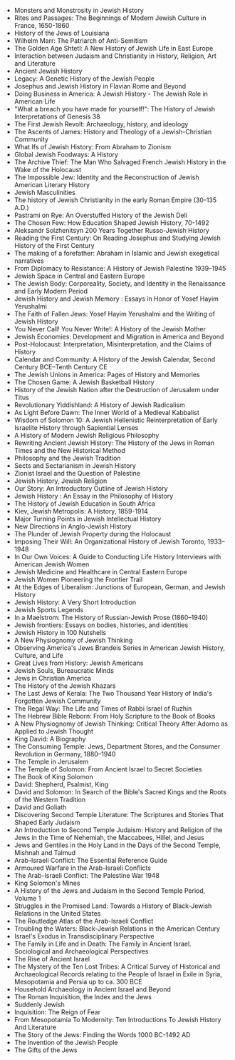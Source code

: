 
<ul>
 <li><a target="_blank" href="https://github.com/manjunath5496/The-Best-Books-on-Jewish-History/blob/master/jhc(1).pdf" style="text-decoration:none;">Monsters and Monstrosity in Jewish History</a></li>
 <li><a target="_blank" href="https://github.com/manjunath5496/The-Best-Books-on-Jewish-History/blob/master/jhc(2).pdf" style="text-decoration:none;">Rites and Passages: The Beginnings of Modern Jewish Culture in France, 1650-1860  </a></li>
                                <li><a target="_blank" href="https://github.com/manjunath5496/The-Best-Books-on-Jewish-History/blob/master/jhc(3).pdf" style="text-decoration:none;">History of the Jews of Louisiana </a></li>
 <li><a target="_blank" href="https://github.com/manjunath5496/The-Best-Books-on-Jewish-History/blob/master/jhc(4).pdf" style="text-decoration:none;">Wilhelm Marr: The Patriarch of Anti-Semitism</a></li>                              
<li><a target="_blank" href="https://github.com/manjunath5496/The-Best-Books-on-Jewish-History/blob/master/jhc(5).pdf" style="text-decoration:none;">The Golden Age Shtetl: A New History of Jewish Life in East Europe</a></li>
<li><a target="_blank" href="https://github.com/manjunath5496/The-Best-Books-on-Jewish-History/blob/master/jhc(6).pdf" style="text-decoration:none;">Interaction between Judaism and Christianity in History, Religion, Art and Literature</a></li>
                                <li><a target="_blank" href="https://github.com/manjunath5496/The-Best-Books-on-Jewish-History/blob/master/jhc(7).pdf" style="text-decoration:none;">Ancient Jewish History </a></li>
                                <li><a target="_blank" href="https://github.com/manjunath5496/The-Best-Books-on-Jewish-History/blob/master/jhc(8).pdf" style="text-decoration:none;">Legacy: A Genetic History of the Jewish People</a></li>      
 
 <li><a target="_blank" href="https://github.com/manjunath5496/The-Best-Books-on-Jewish-History/blob/master/jhc(9).pdf" style="text-decoration:none;">Josephus and Jewish History in Flavian Rome and Beyond</a></li>                             
<li><a target="_blank" href="https://github.com/manjunath5496/The-Best-Books-on-Jewish-History/blob/master/jhc(10).pdf" style="text-decoration:none;">Doing Business in America: A Jewish History - The Jewish Role in American Life</a></li>                                
<li><a target="_blank" href="https://github.com/manjunath5496/The-Best-Books-on-Jewish-History/blob/master/jhc(11).pdf" style="text-decoration:none;">"What a breach you have made for yourself!": The History of Jewish Interpretations of Genesis 38</a></li>
                                <li><a target="_blank" href="https://github.com/manjunath5496/The-Best-Books-on-Jewish-History/blob/master/jhc(12).pdf" style="text-decoration:none;">The First Jewish Revolt: Archaeology, history, and ideology</a></li>
        <li><a target="_blank" href="https://github.com/manjunath5496/The-Best-Books-on-Jewish-History/blob/master/jhc(13).pdf" style="text-decoration:none;">The Ascents of James: History and Theology of a Jewish-Christian Community</a></li>
                                
 <li><a target="_blank" href="https://github.com/manjunath5496/The-Best-Books-on-Jewish-History/blob/master/jhc(14).pdf" style="text-decoration:none;">What Ifs of Jewish History: From Abraham to Zionism </a></li>                              
<li><a target="_blank" href="https://github.com/manjunath5496/The-Best-Books-on-Jewish-History/blob/master/jhc(15).pdf" style="text-decoration:none;">Global Jewish Foodways: A History  </a></li>
<li><a target="_blank" href="https://github.com/manjunath5496/The-Best-Books-on-Jewish-History/blob/master/jhc(16).pdf" style="text-decoration:none;">The Archive Thief: The Man Who Salvaged French Jewish History in the Wake of the Holocaust</a></li>
                              
<li><a target="_blank" href="https://github.com/manjunath5496/The-Best-Books-on-Jewish-History/blob/master/jhc(17).pdf" style="text-decoration:none;">The Impossible Jew: Identity and the Reconstruction of Jewish American Literary History</a></li>

 <li><a target="_blank" href="https://github.com/manjunath5496/The-Best-Books-on-Jewish-History/blob/master/jhc(18).pdf" style="text-decoration:none;">Jewish Masculinities</a></li>
 <li><a target="_blank" href="https://github.com/manjunath5496/The-Best-Books-on-Jewish-History/blob/master/jhc(19).pdf" style="text-decoration:none;">The history of Jewish Christianity in the early Roman Empire (30-135 A.D.)  </a></li>
                                <li><a target="_blank" href="https://github.com/manjunath5496/The-Best-Books-on-Jewish-History/blob/master/jhc(20).pdf" style="text-decoration:none;">Pastrami on Rye: An Overstuffed History of the Jewish Deli </a></li>
 <li><a target="_blank" href="https://github.com/manjunath5496/The-Best-Books-on-Jewish-History/blob/master/jhc(21).pdf" style="text-decoration:none;">The Chosen Few: How Education Shaped Jewish History, 70-1492 </a></li>                              
<li><a target="_blank" href="https://github.com/manjunath5496/The-Best-Books-on-Jewish-History/blob/master/jhc(22).pdf" style="text-decoration:none;">Aleksandr Solzhenitsyn 200 Years Together Russo-Jewish History </a></li>
<li><a target="_blank" href="https://github.com/manjunath5496/The-Best-Books-on-Jewish-History/blob/master/jhc(23).pdf" style="text-decoration:none;">Reading the First Century: On Reading Josephus and Studying Jewish History of the First Century</a></li>
<li><a target="_blank" href="https://github.com/manjunath5496/The-Best-Books-on-Jewish-History/blob/master/jhc(24).pdf" style="text-decoration:none;">The making of a forefather: Abraham in Islamic and Jewish exegetical narratives</a></li>                                                             
  <li><a target="_blank" href="https://github.com/manjunath5496/The-Best-Books-on-Jewish-History/blob/master/jhc(25).pdf" style="text-decoration:none;">From Diplomacy to Resistance: A History of Jewish Palestine 1939–1945</a></li>
 <li><a target="_blank" href="https://github.com/manjunath5496/The-Best-Books-on-Jewish-History/blob/master/jhc(26).pdf" style="text-decoration:none;">Jewish Space in Central and Eastern Europe</a></li>
                                <li><a target="_blank" href="https://github.com/manjunath5496/The-Best-Books-on-Jewish-History/blob/master/jhc(27).pdf" style="text-decoration:none;">The Jewish Body: Corporeality, Society, and Identity in the
Renaissance and Early Modern Period </a></li>
 <li><a target="_blank" href="https://github.com/manjunath5496/The-Best-Books-on-Jewish-History/blob/master/jhc(28).pdf" style="text-decoration:none;">Jewish History and Jewish Memory : Essays in Honor of Yosef Hayim Yerushalmi</a></li>                              
<li><a target="_blank" href="https://github.com/manjunath5496/The-Best-Books-on-Jewish-History/blob/master/jhc(29).pdf" style="text-decoration:none;">The Faith of Fallen Jews: Yosef Hayim Yerushalmi and the Writing of Jewish History</a></li>
<li><a target="_blank" href="https://github.com/manjunath5496/The-Best-Books-on-Jewish-History/blob/master/jhc(30).pdf" style="text-decoration:none;">You Never Call! You Never Write!: A History of the Jewish Mother</a></li>
                                <li><a target="_blank" href="https://github.com/manjunath5496/The-Best-Books-on-Jewish-History/blob/master/jhc(31).pdf" style="text-decoration:none;">Jewish Economies: Development and Migration in America and Beyond</a></li>
                                <li><a target="_blank" href="https://github.com/manjunath5496/The-Best-Books-on-Jewish-History/blob/master/jhc(32).pdf" style="text-decoration:none;">Post-Holocaust: Interpretation, Misinterpretation, and the Claims of History</a></li>      
 
 <li><a target="_blank" href="https://github.com/manjunath5496/The-Best-Books-on-Jewish-History/blob/master/jhc(33).pdf" style="text-decoration:none;">Calendar and Community: A History of the Jewish Calendar, Second Century BCE–Tenth Century CE</a></li> 
 
 
 
 
<li><a target="_blank" href="https://github.com/manjunath5496/The-Best-Books-on-Jewish-History/blob/master/jhc(34).pdf" style="text-decoration:none;">The Jewish Unions in America: Pages of History and Memories</a></li>                                
<li><a target="_blank" href="https://github.com/manjunath5496/The-Best-Books-on-Jewish-History/blob/master/jhc(35).pdf" style="text-decoration:none;">The Chosen Game: A Jewish Basketball History</a></li>
                                <li><a target="_blank" href="https://github.com/manjunath5496/The-Best-Books-on-Jewish-History/blob/master/jhc(36).pdf" style="text-decoration:none;">History of the Jewish Nation after the Destruction of Jerusalem under Titus</a></li>

                                
 <li><a target="_blank" href="https://github.com/manjunath5496/The-Best-Books-on-Jewish-History/blob/master/jhc(38).pdf" style="text-decoration:none;">Revolutionary Yiddishland: A History of Jewish Radicalism </a></li>                              
<li><a target="_blank" href="https://github.com/manjunath5496/The-Best-Books-on-Jewish-History/blob/master/jhc(39).pdf" style="text-decoration:none;">As Light Before Dawn: The Inner World of a Medieval Kabbalist</a></li>
<li><a target="_blank" href="https://github.com/manjunath5496/The-Best-Books-on-Jewish-History/blob/master/jhc(40).pdf" style="text-decoration:none;">Wisdom of Solomon 10: A Jewish Hellenistic Reinterpretation of Early Israelite History through Sapiential Lenses</a></li>
                              
<li><a target="_blank" href="https://github.com/manjunath5496/The-Best-Books-on-Jewish-History/blob/master/jhc(41).pdf" style="text-decoration:none;">A History of Modern Jewish Religious Philosophy</a></li>

 <li><a target="_blank" href="https://github.com/manjunath5496/The-Best-Books-on-Jewish-History/blob/master/jhc(42).pdf" style="text-decoration:none;">Rewriting Ancient Jewish History: The History of the Jews in Roman Times and the New Historical Method</a></li>
 <li><a target="_blank" href="https://github.com/manjunath5496/The-Best-Books-on-Jewish-History/blob/master/jhc(43).pdf" style="text-decoration:none;">Philosophy and the Jewish Tradition </a></li>
                                <li><a target="_blank" href="https://github.com/manjunath5496/The-Best-Books-on-Jewish-History/blob/master/jhc(44).pdf" style="text-decoration:none;">Sects and Sectarianism in Jewish History </a></li>
 <li><a target="_blank" href="https://github.com/manjunath5496/The-Best-Books-on-Jewish-History/blob/master/jhc(45).pdf" style="text-decoration:none;">Zionist Israel and the Question of Palestine </a></li>                              
<li><a target="_blank" href="https://github.com/manjunath5496/The-Best-Books-on-Jewish-History/blob/master/jhc(46).pdf" style="text-decoration:none;">Jewish History, Jewish Religion </a></li>
<li><a target="_blank" href="https://github.com/manjunath5496/The-Best-Books-on-Jewish-History/blob/master/jhc(47).pdf" style="text-decoration:none;">Our Story: An Introductory Outline of Jewish History</a></li>



<li><a target="_blank" href="https://github.com/manjunath5496/The-Best-Books-on-Jewish-History/blob/master/jhc(48).pdf" style="text-decoration:none;">Jewish History : An Essay in the Philosophy of History</a></li>
 <li><a target="_blank" href="https://github.com/manjunath5496/The-Best-Books-on-Jewish-History/blob/master/jhc(49).pdf" style="text-decoration:none;">The History of Jewish Education in South Africa  </a></li>
                                <li><a target="_blank" href="https://github.com/manjunath5496/The-Best-Books-on-Jewish-History/blob/master/jhc(50).pdf" style="text-decoration:none;">Kiev, Jewish Metropolis: A History, 1859-1914</a></li>
 <li><a target="_blank" href="https://github.com/manjunath5496/The-Best-Books-on-Jewish-History/blob/master/jhc(51).pdf" style="text-decoration:none;">Major Turning Points in Jewish Intellectual History</a></li>                              
<li><a target="_blank" href="https://github.com/manjunath5496/The-Best-Books-on-Jewish-History/blob/master/jhc(52).pdf" style="text-decoration:none;">New Directions in Anglo-Jewish History</a></li>
<li><a target="_blank" href="https://github.com/manjunath5496/The-Best-Books-on-Jewish-History/blob/master/jhc(53).pdf" style="text-decoration:none;">The Plunder of Jewish Property during the Holocaust </a></li>
                                <li><a target="_blank" href="https://github.com/manjunath5496/The-Best-Books-on-Jewish-History/blob/master/jhc(54).pdf" style="text-decoration:none;">Imposing Their Will: An Organizational History of Jewish Toronto, 1933–1948 </a></li>
                                <li><a target="_blank" href="https://github.com/manjunath5496/The-Best-Books-on-Jewish-History/blob/master/jhc(55).pdf" style="text-decoration:none;">In Our Own Voices: A Guide to Conducting Life History Interviews with American Jewish Women</a></li>      
 
 <li><a target="_blank" href="https://github.com/manjunath5496/The-Best-Books-on-Jewish-History/blob/master/jhc(56).pdf" style="text-decoration:none;">Jewish Medicine and Healthcare in Central Eastern Europe</a></li>                             
<li><a target="_blank" href="https://github.com/manjunath5496/The-Best-Books-on-Jewish-History/blob/master/jhc(57).pdf" style="text-decoration:none;">Jewish Women Pioneering the Frontier Trail </a></li>                                

 <li><a target="_blank" href="https://github.com/manjunath5496/The-Best-Books-on-Jewish-History/blob/master/jhc(59).pdf" style="text-decoration:none;">At the Edges of Liberalism: Junctions of European, German, and Jewish History </a></li>
        <li><a target="_blank" href="https://github.com/manjunath5496/The-Best-Books-on-Jewish-History/blob/master/jhc(60).pdf" style="text-decoration:none;">Jewish History: A Very Short Introduction</a></li>
                                
 <li><a target="_blank" href="https://github.com/manjunath5496/The-Best-Books-on-Jewish-History/blob/master/jhc(61).pdf" style="text-decoration:none;">Jewish Sports Legends  </a></li>                              

                              

<li><a target="_blank" href="https://github.com/manjunath5496/The-Best-Books-on-Jewish-History/blob/master/jhc(62).pdf" style="text-decoration:none;">In a Maelstrom: The History of Russian-Jewish Prose (1860–1940)</a></li>
<li><a target="_blank" href="https://github.com/manjunath5496/The-Best-Books-on-Jewish-History/blob/master/jhc(63).pdf" style="text-decoration:none;">Jewish frontiers: Essays on bodies, histories, and identities</a></li>
                                <li><a target="_blank" href="https://github.com/manjunath5496/The-Best-Books-on-Jewish-History/blob/master/jhc(64).pdf" style="text-decoration:none;">Jewish History in 100 Nutshells</a></li>
                                <li><a target="_blank" href="https://github.com/manjunath5496/The-Best-Books-on-Jewish-History/blob/master/jhc(65).pdf" style="text-decoration:none;">A New Physiognomy of Jewish Thinking</a></li>      
 
 <li><a target="_blank" href="https://github.com/manjunath5496/The-Best-Books-on-Jewish-History/blob/master/jhc(66).pdf" style="text-decoration:none;">Observing America's Jews Brandeis Series in American Jewish History, Culture, and Life</a></li> 
 
 
 
 
<li><a target="_blank" href="https://github.com/manjunath5496/The-Best-Books-on-Jewish-History/blob/master/jhc(67).pdf" style="text-decoration:none;">Great Lives from History: Jewish Americans</a></li>                                
<li><a target="_blank" href="https://github.com/manjunath5496/The-Best-Books-on-Jewish-History/blob/master/jhc(68).pdf" style="text-decoration:none;">Jewish Souls, Bureaucratic Minds</a></li>
                                <li><a target="_blank" href="https://github.com/manjunath5496/The-Best-Books-on-Jewish-History/blob/master/jhc(69).pdf" style="text-decoration:none;">Jews in Christian America</a></li>

                                
 <li><a target="_blank" href="https://github.com/manjunath5496/The-Best-Books-on-Jewish-History/blob/master/jhc(70).pdf" style="text-decoration:none;">The History of the Jewish Khazars </a></li>                              
<li><a target="_blank" href="https://github.com/manjunath5496/The-Best-Books-on-Jewish-History/blob/master/jhc(71).pdf" style="text-decoration:none;">The Last Jews of Kerala: The Two Thousand Year History of India's Forgotten Jewish Community</a></li>
<li><a target="_blank" href="https://github.com/manjunath5496/The-Best-Books-on-Jewish-History/blob/master/jhc(72).pdf" style="text-decoration:none;">The Regal Way: The Life and Times of Rabbi Israel of Ruzhin</a></li>
                              
<li><a target="_blank" href="https://github.com/manjunath5496/The-Best-Books-on-Jewish-History/blob/master/jhc(73).pdf" style="text-decoration:none;">The Hebrew Bible Reborn: From Holy Scripture to the Book of Books</a></li>

 <li><a target="_blank" href="https://github.com/manjunath5496/The-Best-Books-on-Jewish-History/blob/master/jhc(74).pdf" style="text-decoration:none;">A New Physiognomy of Jewish Thinking: Critical Theory After Adorno as Applied to Jewish Thought</a></li>
 <li><a target="_blank" href="https://github.com/manjunath5496/The-Best-Books-on-Jewish-History/blob/master/jhc(75).pdf" style="text-decoration:none;">King David: A Biography </a></li>
                                <li><a target="_blank" href="https://github.com/manjunath5496/The-Best-Books-on-Jewish-History/blob/master/jhc(76).pdf" style="text-decoration:none;">The Consuming Temple: Jews, Department Stores, and the Consumer Revolution in Germany, 1880–1940</a></li>
 <li><a target="_blank" href="https://github.com/manjunath5496/The-Best-Books-on-Jewish-History/blob/master/jhc(77).pdf" style="text-decoration:none;">The Temple in Jerusalem </a></li>                              
<li><a target="_blank" href="https://github.com/manjunath5496/The-Best-Books-on-Jewish-History/blob/master/jhc(78).pdf" style="text-decoration:none;">The Temple of Solomon: From Ancient Israel to Secret Societies</a></li>
<li><a target="_blank" href="https://github.com/manjunath5496/The-Best-Books-on-Jewish-History/blob/master/jhc(79).pdf" style="text-decoration:none;">The Book of King Solomon</a></li>



<li><a target="_blank" href="https://github.com/manjunath5496/The-Best-Books-on-Jewish-History/blob/master/jhc(80).pdf" style="text-decoration:none;">David: Shepherd, Psalmist, King</a></li>
 <li><a target="_blank" href="https://github.com/manjunath5496/The-Best-Books-on-Jewish-History/blob/master/jhc(81).pdf" style="text-decoration:none;">David and Solomon: In Search of the Bible's Sacred Kings and the Roots of the Western Tradition  </a></li>
                                <li><a target="_blank" href="https://github.com/manjunath5496/The-Best-Books-on-Jewish-History/blob/master/jhc(82).pdf" style="text-decoration:none;">David and Goliath</a></li>
 <li><a target="_blank" href="https://github.com/manjunath5496/The-Best-Books-on-Jewish-History/blob/master/jhc(83).pdf" style="text-decoration:none;">Discovering Second Temple Literature: The Scriptures and Stories That Shaped Early Judaism</a></li>                              
<li><a target="_blank" href="https://github.com/manjunath5496/The-Best-Books-on-Jewish-History/blob/master/jhc(84).pdf" style="text-decoration:none;">An Introduction to Second Temple Judaism: History and Religion of the Jews in the Time of Nehemiah, the Maccabees, Hillel, and Jesus</a></li>
<li><a target="_blank" href="https://github.com/manjunath5496/The-Best-Books-on-Jewish-History/blob/master/jhc(85).pdf" style="text-decoration:none;"> Jews and Gentiles in the Holy Land in the Days of the Second Temple, Mishnah and Talmud</a></li>
                                <li><a target="_blank" href="https://github.com/manjunath5496/The-Best-Books-on-Jewish-History/blob/master/jhc(86).pdf" style="text-decoration:none;">Arab-Israeli Conflict: The Essential Reference Guide </a></li>
                                <li><a target="_blank" href="https://github.com/manjunath5496/The-Best-Books-on-Jewish-History/blob/master/jhc(87).rar" style="text-decoration:none;">Armoured Warfare in the Arab-Israeli Conflicts</a></li>      
 
 <li><a target="_blank" href="https://github.com/manjunath5496/The-Best-Books-on-Jewish-History/blob/master/jhc(88).pdf" style="text-decoration:none;">The Arab-Israeli Conflict: The Palestine War 1948</a></li>                             
<li><a target="_blank" href="https://github.com/manjunath5496/The-Best-Books-on-Jewish-History/blob/master/jhc(89).pdf" style="text-decoration:none;">King Solomon's Mines </a></li>                                

 <li><a target="_blank" href="https://github.com/manjunath5496/The-Best-Books-on-Jewish-History/blob/master/jhc(90).pdf" style="text-decoration:none;">A History of the Jews and Judaism in the Second Temple Period, Volume 1 </a></li>
        <li><a target="_blank" href="https://github.com/manjunath5496/The-Best-Books-on-Jewish-History/blob/master/jhc(91).rar" style="text-decoration:none;">Struggles in the Promised Land: Towards a History of Black-Jewish Relations in the United States</a></li>
                                
 <li><a target="_blank" href="https://github.com/manjunath5496/The-Best-Books-on-Jewish-History/blob/master/jhc(92).pdf" style="text-decoration:none;">The Routledge Atlas of the Arab-Israeli Conflict </a></li> 

 <li><a target="_blank" href="https://github.com/manjunath5496/The-Best-Books-on-Jewish-History/blob/master/jhc(93).pdf" style="text-decoration:none;">Troubling the Waters: Black-Jewish Relations in the American Century</a></li>                             
<li><a target="_blank" href="https://github.com/manjunath5496/The-Best-Books-on-Jewish-History/blob/master/jhc(94).pdf" style="text-decoration:none;">Israel's Exodus in Transdisciplinary Perspective </a></li>                                

 <li><a target="_blank" href="https://github.com/manjunath5496/The-Best-Books-on-Jewish-History/blob/master/jhc(95).pdf" style="text-decoration:none;">The Family in Life and in Death: The Family in Ancient Israel. Sociological and Archaeological Perspectives</a></li>
        <li><a target="_blank" href="https://github.com/manjunath5496/The-Best-Books-on-Jewish-History/blob/master/jhc(96).pdf" style="text-decoration:none;">The Rise of Ancient Israel</a></li>
                                
 <li><a target="_blank" href="https://github.com/manjunath5496/The-Best-Books-on-Jewish-History/blob/master/jhc(97).pdf" style="text-decoration:none;">The Mystery of the Ten Lost Tribes: A Critical Survey of Historical and Archaeological Records relating to the People of Israel in Exile in Syria, Mesopotamia and Persia up to ca. 300 BCE </a></li> 

 <li><a target="_blank" href="https://github.com/manjunath5496/The-Best-Books-on-Jewish-History/blob/master/jhc(98).pdf" style="text-decoration:none;">Household Archaeology in Ancient Israel and Beyond</a></li>
        <li><a target="_blank" href="https://github.com/manjunath5496/The-Best-Books-on-Jewish-History/blob/master/jhc(99).pdf" style="text-decoration:none;">The Roman Inquisition, the Index and the Jews</a></li>
                                
 <li><a target="_blank" href="https://github.com/manjunath5496/The-Best-Books-on-Jewish-History/blob/master/jhc(100).pdf" style="text-decoration:none;">Suddenly Jewish </a></li> 

 <li><a target="_blank" href="https://github.com/manjunath5496/The-Best-Books-on-Jewish-History/blob/master/jhc(101).pdf" style="text-decoration:none;">Inquisition: The Reign of Fear</a></li>
        <li><a target="_blank" href="https://github.com/manjunath5496/The-Best-Books-on-Jewish-History/blob/master/jhc(103).pdf" style="text-decoration:none;">From Mesopotamia To Modernity: Ten Introductions To Jewish History And Literature</a></li>
                                
 <li><a target="_blank" href="https://github.com/manjunath5496/The-Best-Books-on-Jewish-History/blob/master/jhc(37).pdf" style="text-decoration:none;">The Story of the Jews: Finding the Words 1000 BC-1492 AD </a></li> 

 <li><a target="_blank" href="https://github.com/manjunath5496/The-Best-Books-on-Jewish-History/blob/master/jhc(58).pdf" style="text-decoration:none;">The Invention of the Jewish People</a></li>
        <li><a target="_blank" href="https://github.com/manjunath5496/The-Best-Books-on-Jewish-History/blob/master/jhc(102).pdf" style="text-decoration:none;">The Gifts of the Jews</a></li>
 
 </ul>
